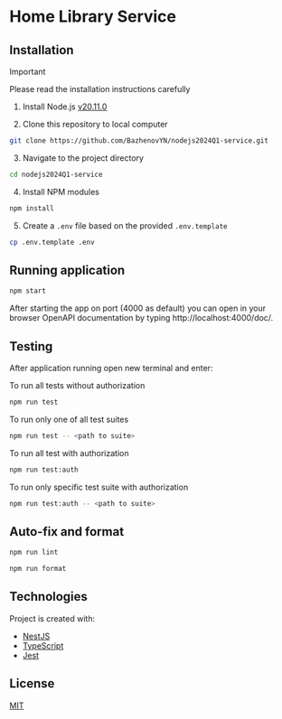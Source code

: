 # Home Library Service

## Installation

> [!IMPORTANT]
> Please read the installation instructions carefully

1. Install Node.js [v20.11.0](https://nodejs.org/en/download)

2. Clone this repository to local computer

```bash
git clone https://github.com/BazhenovYN/nodejs2024Q1-service.git
```

3. Navigate to the project directory

```bash
cd nodejs2024Q1-service
```

4. Install NPM modules

```bash
npm install
```

5. Create a `.env` file based on the provided `.env.template`

```bash
cp .env.template .env
```

## Running application

```bash
npm start
```

After starting the app on port (4000 as default) you can open
in your browser OpenAPI documentation by typing http://localhost:4000/doc/.

## Testing

After application running open new terminal and enter:

To run all tests without authorization

```bash
npm run test
```

To run only one of all test suites

```bash
npm run test -- <path to suite>
```

To run all test with authorization

```bash
npm run test:auth
```

To run only specific test suite with authorization

```bash
npm run test:auth -- <path to suite>
```

## Auto-fix and format

```bash
npm run lint
```

```bash
npm run format
```

## Technologies

Project is created with:

* [NestJS](https://nestjs.com/)
* [TypeScript](https://www.typescriptlang.org/)
* [Jest](https://jestjs.io/)

## License

[MIT](./LICENSE)
